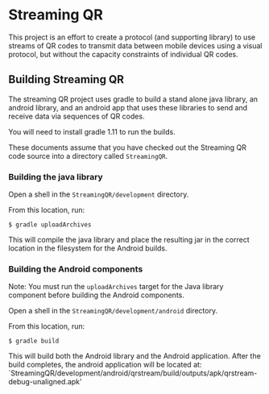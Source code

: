 # Streaming QR
This project is an effort to create a protocol (and supporting library) to use streams of QR codes to transmit data between mobile devices using a visual protocol, but without the capacity constraints of individual QR codes.

## Building Streaming QR

The streaming QR project uses gradle to build a stand alone java
library, an android library, and an android app that uses these
libraries to send and receive data via sequences of QR codes.

You will need to install gradle 1.11 to run the builds.

These documents assume that you have checked out the Streaming QR code
source into a directory called `StreamingQR`.

### Building the java library

Open a shell in the `StreamingQR/development` directory.

From this location, run:

    $ gradle uploadArchives

This will compile the java library and place the resulting jar in the
correct location in the filesystem for the Android builds.

### Building the Android components

Note: You must run the `uploadArchives` target for the Java library
component before building the Android components.

Open a shell in the `StreamingQR/development/android` directory.

From this location, run:

    $ gradle build

This will build both the Android library and the Android
application. After the build completes, the android application will
be located at:
`StreamingQR/development/android/qrstream/build/outputs/apk/qrstream-debug-unaligned.apk'


